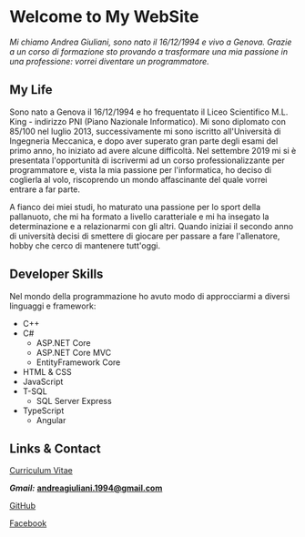 # Welcome to My WebSite

*Mi chiamo Andrea Giuliani, sono nato il 16/12/1994 e vivo a Genova. Grazie a un corso di formazione sto provando a trasformare una mia passione in una professione: vorrei diventare un programmatore.*


## My Life

Sono nato a Genova il 16/12/1994 e ho frequentato il Liceo Scientifico M.L. King - indirizzo PNI (Piano Nazionale Informatico). Mi sono diplomato con 85/100 nel luglio 2013, successivamente mi sono iscritto all'Università di Ingegneria Meccanica, e dopo aver superato gran parte degli esami del primo anno, ho iniziato ad avere alcune difficoltà. 
Nel settembre 2019 mi si è presentata l'opportunità di iscrivermi ad un corso professionalizzante per programmatore e, vista la mia passione per l'informatica, ho deciso di coglierla al volo, riscoprendo un mondo affascinante del quale vorrei entrare a far parte.

A fianco dei miei studi, ho maturato una passione per lo sport della pallanuoto, che mi ha formato a livello caratteriale e mi ha insegato la determinazione e a relazionarmi con gli altri. Quando iniziai il secondo anno di università decisi di smettere di giocare per passare a fare l'allenatore, hobby che cerco di mantenere tutt'oggi.

## Developer Skills

Nel mondo della programmazione ho avuto modo di approcciarmi a diversi linguaggi e framework:
- C++
- C#
  - ASP.NET Core
  - ASP.NET Core MVC
  - EntityFramework Core
- HTML & CSS
- JavaScript
- T-SQL
  - SQL Server Express
- TypeScript
  - Angular

## Links & Contact

[Curriculum Vitae](CurriculumVitae.md)

***Gmail:*** **andreagiuliani.1994@gmail.com**

[GitHub](https://github.com/AndreGiuliani94)

[Facebook](https://it-it.facebook.com/andrea.giuliani.14268)
